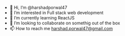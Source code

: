 - 👋 Hi, I’m @harshadporwal47
- 👀 I’m interested in Full stack web development
- 🌱 I’m currently learning ReactJS
- 💞️ I’m looking to collaborate on somethig out of the box
- 📫 How to reach me harshad.porwal47@gmail.com

<!---
harshadporwal47/harshadporwal47 is a ✨ special ✨ repository because its `README.md` (this file) appears on your GitHub profile.
You can click the Preview link to take a look at your changes.
--->
